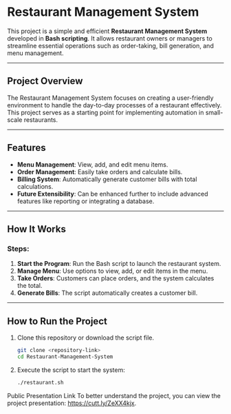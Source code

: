 # Restaurant Management System

This project is a simple and efficient **Restaurant Management System** developed in **Bash scripting**. It allows restaurant owners or managers to streamline essential operations such as order-taking, bill generation, and menu management.

---

## Project Overview

The Restaurant Management System focuses on creating a user-friendly environment to handle the day-to-day processes of a restaurant effectively. This project serves as a starting point for implementing automation in small-scale restaurants.

---

## Features

- **Menu Management**: View, add, and edit menu items.  
- **Order Management**: Easily take orders and calculate bills.  
- **Billing System**: Automatically generate customer bills with total calculations.  
- **Future Extensibility**: Can be enhanced further to include advanced features like reporting or integrating a database.

---

## How It Works

### Steps:

1. **Start the Program**: Run the Bash script to launch the restaurant system.  
2. **Manage Menu**: Use options to view, add, or edit items in the menu.  
3. **Take Orders**: Customers can place orders, and the system calculates the total.  
4. **Generate Bills**: The script automatically creates a customer bill.  

---

## How to Run the Project

1. Clone this repository or download the script file.  
   ```bash
   git clone <repository-link>
   cd Restaurant-Management-System


1. Execute the script to start the system:
   ```bash
   ./restaurant.sh

Public Presentation Link
To better understand the project, you can view the project presentation: 
 https://cutt.ly/ZeXX4kjx.  







